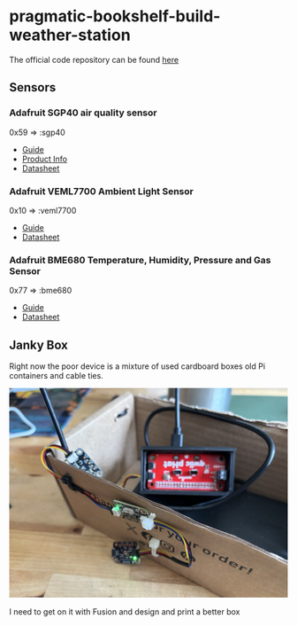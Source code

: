 # pragmatic-bookshelf-build-weather-station

The official code repository can be found [here](https://github.com/akoutmos/nerves_weather_station)

## Sensors


### Adafruit SGP40 air quality sensor

0x59 => :sgp40

* [Guide](https://learn.adafruit.com/adafruit-sgp40/overview)
* [Product Info](https://cdn.sparkfun.com/assets/e/9/3/f/e/GAS_AN_SGP40_VOC_Index_for_Experts_D1.pdf)
* [Datasheet](https://cdn-learn.adafruit.com/assets/assets/000/097/511/original/Sensirion_Gas-Sensors_SGP40_Datasheet.pdf?1607381770)

### Adafruit VEML7700 Ambient Light Sensor

0x10 => :veml7700

* [Guide](https://learn.adafruit.com/adafruit-veml7700)
* [Datasheet](https://www.vishay.com/docs/84286/veml7700.pdf)

### Adafruit BME680 Temperature, Humidity, Pressure and Gas Sensor

0x77 => :bme680

* [Guide](https://learn.adafruit.com/adafruit-bme680-humidity-temperature-barometic-pressure-voc-gas)
* [Datasheet](https://cdn-shop.adafruit.com/product-files/3660/BME680.pdf)

## Janky Box

Right now the poor device is a mixture of used cardboard boxes
old Pi containers and cable ties.

![Janky Box of Sensors](janky_box_of_sensensors.jpeg)

I need to get on it with Fusion and design and print a better box